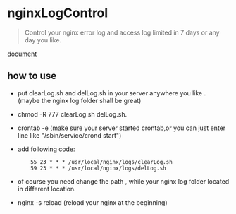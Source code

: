# nginxLogControl

> Control your nginx error log and access log limited in 7 days or any day you like.

[document](http://www.liumapp.com/articles/2017/06/01/1496286037699.html)

## how to use 

* put clearLog.sh and delLog.sh in your server anywhere you like . (maybe the nginx log folder shall be great)

* chmod -R 777 clearLog.sh delLog.sh. 

* crontab -e (make sure your server started crontab,or you can just enter line like "/sbin/service/crond start")

* add following code:

	```
		55 23 * * * /usr/local/nginx/logs/clearLog.sh
		59 23 * * * /usr/local/nginx/logs/delLog.sh
	```

* of course you need change the path , while your nginx log folder located in different location.

* nginx -s reload (reload your nginx at the beginning)

